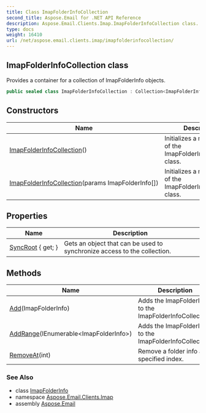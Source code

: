 ```yaml
---
title: Class ImapFolderInfoCollection
second_title: Aspose.Email for .NET API Reference
description: Aspose.Email.Clients.Imap.ImapFolderInfoCollection class. Provides a container for a collection of ImapFolderInfo objects
type: docs
weight: 16410
url: /net/aspose.email.clients.imap/imapfolderinfocollection/
---
```

## ImapFolderInfoCollection class

Provides a container for a collection of ImapFolderInfo objects.

```csharp
public sealed class ImapFolderInfoCollection : Collection<ImapFolderInfo>
```

## Constructors

| Name | Description |
| --- | --- |
| [ImapFolderInfoCollection](imapfolderinfocollection/#constructor)() | Initializes a new instance of the ImapFolderInfoCollection class. |
| [ImapFolderInfoCollection](imapfolderinfocollection/#constructor_1)(params ImapFolderInfo[]) | Initializes a new instance of the ImapFolderInfoCollection class. |

## Properties

| Name | Description |
| --- | --- |
| [SyncRoot](../../aspose.email.clients.imap/imapfolderinfocollection/syncroot/) { get; } | Gets an object that can be used to synchronize access to the collection. |

## Methods

| Name | Description |
| --- | --- |
| [Add](../../aspose.email.clients.imap/imapfolderinfocollection/add/#add)(ImapFolderInfo) | Adds the ImapFolderInfo to the ImapFolderInfoCollection. |
| [AddRange](../../aspose.email.clients.imap/imapfolderinfocollection/addrange/)(IEnumerable&lt;ImapFolderInfo&gt;) | Adds the ImapFolderInfo to the ImapFolderInfoCollection. |
| [RemoveAt](../../aspose.email.clients.imap/imapfolderinfocollection/removeat/#removeat)(int) | Remove a folder info at specified index. |

### See Also

* class [ImapFolderInfo](../imapfolderinfo/)
* namespace [Aspose.Email.Clients.Imap](../../aspose.email.clients.imap/)
* assembly [Aspose.Email](../../)


